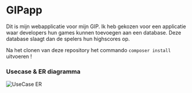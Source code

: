 # GIPapp
Dit is mijn webapplicatie voor mijn GIP. Ik heb gekozen voor een applicatie waar developers hun games kunnen toevoegen aan een database. Deze database slaagt dan de spelers hun highscores op.

Na het clonen van deze repository het commando ``composer install`` uitvoeren !

### Usecase & ER diagramma
![UseCase ER]( 	UseCase_ER.png)



